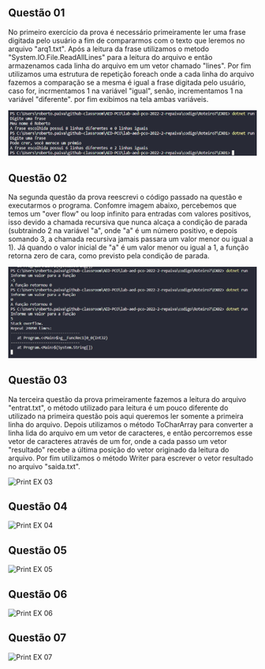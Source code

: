 ## Questão 01

No primeiro exercício da prova é necessário primeiramente ler uma frase digitada pelo usuário a fim de compararmos com o texto que leremos no arquivo "arq1.txt". Após a leitura da frase utilizamos o metodo "System.IO.File.ReadAllLines" para a leitura do arquivo e então armazenamos cada linha do arquivo em um vetor chamado "lines". Por fim utilizamos uma estrutura de repetição foreach onde a cada linha do arquivo fazemos a comparação se a mesma é igual a frase digitada pelo usuário, caso for, incrmentamos 1 na variável "igual", senão, incrementamos 1 na variável "diferente". por fim exibimos na tela ambas variáveis.

![Print EX 01](img/EX01.png)

## Questão 02

Na segunda questão da prova reescrevi o código passado na questão e executarmos o programa. Confomre imagem abaixo, percebemos que temos um "over flow" ou loop infinito para entradas com valores positivos, isso devido a chamada recursiva que nunca alcaça a condição de parada (subtraindo 2 na variável "a", onde "a" é um número positivo, e depois somando 3, a chamada recursiva jamais passara um valor menor ou igual a 1). Já quando o valor inicial de "a" é um valor menor ou igual a 1, a função retorna zero de cara, como previsto pela condição de parada. 

![Print EX 02](img/EX02.png)

## Questão 03

Na terceira questão da prova primeiramente fazemos a leitura do arquivo "entrat.txt", o método utilizado para leitura é um pouco diferente do utilizado na primeira questão pois aqui queremos ler somente a primeira linha do arquivo. Depois utilizamos o método ToCharArray para converter a linha lida do arquivo em um vetor de caracteres, e então percorremos esse vetor de caracteres através de um for, onde a cada passo um vetor "resultado" recebe a última posição do vetor originado da leitura do arquivo. Por fim utilizamos o método Writer para escrever o vetor resultado no arquivo "saida.txt". 

![Print EX 03](img/EX03)

## Questão 04

![Print EX 04](img/EX04)

## Questão 05

![Print EX 05](img/EX05)

## Questão 06

![Print EX 06](img/EX06)

## Questão 07

![Print EX 07](img/EX07)
